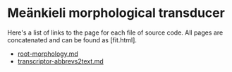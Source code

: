 
# Meänkieli morphological transducer

Here's a list of links to the page for each file of source code. All pages are concatenated and can be found as [fit.html].


* [root-morphology.md](root-morphology.md)
* [transcriptor-abbrevs2text.md](transcriptor-abbrevs2text.md)
